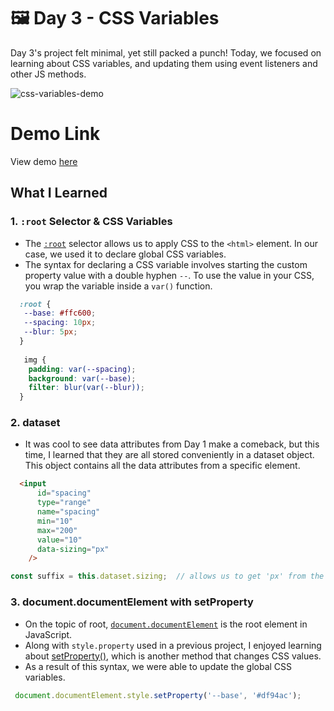 # 🖼️ Day 3 - CSS Variables
Day 3's project felt minimal, yet still packed a punch! Today, we focused on learning about CSS variables, and updating them using event listeners and other JS methods.

![css-variables-demo](https://i.ibb.co/q5HkwJp/Screen-Shot-2021-04-16-at-4-49-08-PM.png)

# Demo Link
View demo [here](http://sandaiiyahh.github.io/JavaScript30/03-CSS%20Variables/index.html)

## What I Learned

### 1. `:root` Selector & CSS Variables
 - The [`:root`](https://developer.mozilla.org/en-US/docs/Web/CSS/:root) selector allows us to apply CSS to the `<html>` element. In our case, we used it to declare global CSS variables. 
 - The syntax for declaring a CSS variable involves starting the custom property value with a double hyphen `--`. To use the value in your CSS, you wrap the variable inside a `var()` function.
 
  ```css
    :root {
     --base: #ffc600;
     --spacing: 10px;
     --blur: 5px;
    }
     
     img {
      padding: var(--spacing);
      background: var(--base);
      filter: blur(var(--blur));
    }
  ```
  
### 2. dataset
 - It was cool to see data attributes from Day 1 make a comeback, but this time, I learned that they are all stored conveniently in a dataset object. This object contains all the data attributes from a specific element.
 
  ```html
    <input
        id="spacing"
        type="range"
        name="spacing"
        min="10"
        max="200"
        value="10"
        data-sizing="px"
      />  
  ```
  
  ```javascript
  const suffix = this.dataset.sizing;  // allows us to get 'px' from the data attribute, sizing
  ```
  
### 3. document.documentElement with setProperty
 - On the topic of root, [`document.documentElement`](https://developer.mozilla.org/en-US/docs/Web/API/Document/documentElement) is the root element in JavaScript. 
 - Along with `style.property` used in a previous project, I enjoyed learning about [setProperty()](https://developer.mozilla.org/en-US/docs/Web/API/CSSStyleDeclaration/setProperty), which is another method that changes CSS values.
 - As a result of this syntax, we were able to update the global CSS variables.
 
  ```javascript
   document.documentElement.style.setProperty('--base', '#df94ac');
  ```







 
